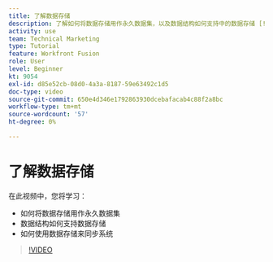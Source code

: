 ```yaml
---
title: 了解数据存储
description: 了解如何将数据存储用作永久数据集，以及数据结构如何支持中的数据存储 [!DNL Adobe Workfront Fusion].
activity: use
team: Technical Marketing
type: Tutorial
feature: Workfront Fusion
role: User
level: Beginner
kt: 9054
exl-id: d85e52cb-08d0-4a3a-8187-59e63492c1d5
doc-type: video
source-git-commit: 650e4d346e1792863930dcebafacab4c88f2a8bc
workflow-type: tm+mt
source-wordcount: '57'
ht-degree: 0%

---
```


# 了解数据存储

在此视频中，您将学习：

* 如何将数据存储用作永久数据集
* 数据结构如何支持数据存储
* 如何使用数据存储来同步系统

>[!VIDEO](https://video.tv.adobe.com/v/335295/?quality=12&learn=on)
